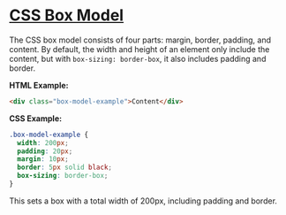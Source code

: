 # [CSS Box Model](https://www.w3schools.com/css/css_boxmodel.asp)

The CSS box model consists of four parts: margin, border, padding, and content. By default, the width and height of an element only include the content, but with `box-sizing: border-box`, it also includes padding and border.

**HTML Example:**

```html
<div class="box-model-example">Content</div>
```

**CSS Example:**

```css
.box-model-example {
  width: 200px;
  padding: 20px;
  margin: 10px;
  border: 5px solid black;
  box-sizing: border-box;
}
```

This sets a box with a total width of 200px, including padding and border.
